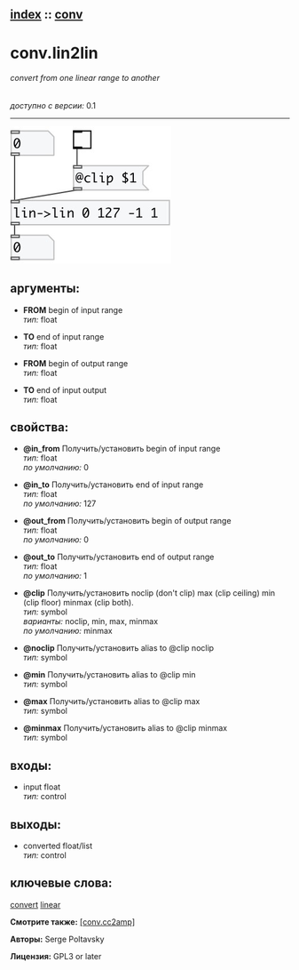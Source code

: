 [index](index.html) :: [conv](category_conv.html)
---

# conv.lin2lin

###### convert from one linear range to another

*доступно с версии:* 0.1

---




[![example](../examples/img/conv.lin2lin.jpg)](../examples/pd/conv.lin2lin.pd)



## аргументы:

* **FROM**
begin of input range<br>
_тип:_ float<br>

* **TO**
end of input range<br>
_тип:_ float<br>

* **FROM**
begin of output range<br>
_тип:_ float<br>

* **TO**
end of input output<br>
_тип:_ float<br>





## свойства:

* **@in_from** 
Получить/установить begin of input range<br>
_тип:_ float<br>
_по умолчанию:_ 0<br>

* **@in_to** 
Получить/установить end of input range<br>
_тип:_ float<br>
_по умолчанию:_ 127<br>

* **@out_from** 
Получить/установить begin of output range<br>
_тип:_ float<br>
_по умолчанию:_ 0<br>

* **@out_to** 
Получить/установить end of output range<br>
_тип:_ float<br>
_по умолчанию:_ 1<br>

* **@clip** 
Получить/установить noclip (don&#39;t clip) max (clip ceiling) min (clip floor) minmax (clip both).<br>
_тип:_ symbol<br>
_варианты:_ noclip, min, max, minmax<br>
_по умолчанию:_ minmax<br>

* **@noclip** 
Получить/установить alias to @clip noclip<br>
_тип:_ symbol<br>

* **@min** 
Получить/установить alias to @clip min<br>
_тип:_ symbol<br>

* **@max** 
Получить/установить alias to @clip max<br>
_тип:_ symbol<br>

* **@minmax** 
Получить/установить alias to @clip minmax<br>
_тип:_ symbol<br>



## входы:

* input float<br>
_тип:_ control



## выходы:

* converted float/list<br>
_тип:_ control



## ключевые слова:

[convert](keywords/convert.html)
[linear](keywords/linear.html)



**Смотрите также:**
[\[conv.cc2amp\]](conv.cc2amp.html)




**Авторы:** Serge Poltavsky




**Лицензия:** GPL3 or later





